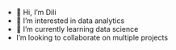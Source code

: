 - 👋 Hi, I’m Dili 
- 👀 I’m interested in data analytics
- 🌱 I’m currently learning data science
- I’m looking to collaborate on multiple projects
